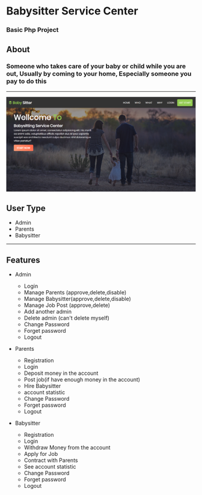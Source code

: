 # Babysitter Service Center
### Basic Php Project

## About 

### Someone who takes care of your baby or child while you are out, Usually by coming to your home, Especially someone you pay to do this
---

![project img](./assets/imgs/project.jpg)



## User Type

- Admin
- Parents
- Babysitter

---
## Features 

- Admin
    - Login
    - Manage Parents (approve,delete,disable)
    - Manage Babysitter(approve,delete,disable)
    - Manage Job Post (approve,delete)
    - Add another admin
    - Delete admin (can't delete myself)
    - Change Password
    - Forget password
    - Logout

- Parents 
    - Registration
    - Login
    - Deposit money in the account
    - Post job(if have enough money in the account)
    - Hire Babysitter
    - account statistic
    - Change Password
    - Forget password
    - Logout

- Babysitter
    - Registration
    - Login
    - Withdraw Money from the account
    - Apply for Job
    - Contract with Parents
    - See account statistic
    - Change Password
    - Forget password
    - Logout






